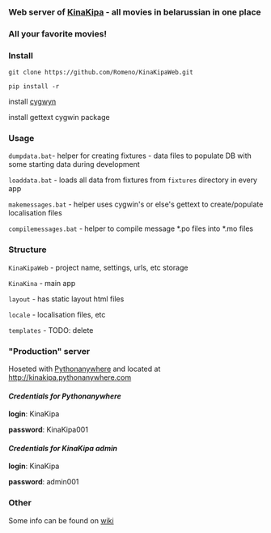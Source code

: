 ### Web server of [KinaKipa](https://vk.com/kinakipa)  - all movies in belarussian in one place
### All your favorite movies!


### Install
`git clone https://github.com/Romeno/KinaKipaWeb.git`

`pip install -r`

install [cygwyn](https://www.cygwin.com/)

install gettext cygwin package


### Usage
`dumpdata.bat`- helper for creating fixtures - data files to populate DB with some starting data during development

`loaddata.bat` - loads all data from fixtures from `fixtures` directory in every app

`makemessages.bat` - helper uses cygwin's or else's gettext to create/populate localisation files 

`compilemessages.bat` - helper to compile message \*.po files into \*.mo files


### Structure
`KinaKipaWeb` - project name, settings, urls, etc storage

`KinaKina` - main app

`layout` - has static layout html files

`locale` - localisation files, etc

`templates` - TODO: delete


### "Production" server
Hoseted with [Pythonanywhere](http://pythonanywhere.com) and located at http://kinakipa.pythonanywhere.com

#### *Credentials for Pythonanywhere*
**login**: KinaKipa

**password**: KinaKipa001


#### *Credentials for KinaKipa admin*
**login**: KinaKipa

**password**: admin001


### Other
Some info can be found on [wiki](https://github.com/Romeno/KinaKipaWeb/wiki)
